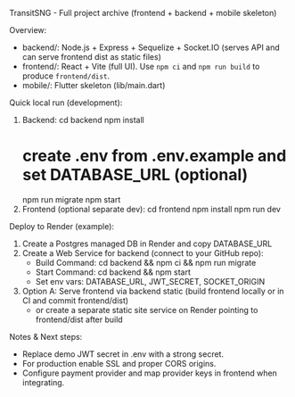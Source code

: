 TransitSNG - Full project archive (frontend + backend + mobile skeleton)

Overview:
- backend/: Node.js + Express + Sequelize + Socket.IO (serves API and can serve frontend dist as static files)
- frontend/: React + Vite (full UI). Use `npm ci` and `npm run build` to produce `frontend/dist`.
- mobile/: Flutter skeleton (lib/main.dart)

Quick local run (development):
1) Backend:
   cd backend
   npm install
   # create .env from .env.example and set DATABASE_URL (optional)
   npm run migrate
   npm start
2) Frontend (optional separate dev):
   cd frontend
   npm install
   npm run dev

Deploy to Render (example):
1) Create a Postgres managed DB in Render and copy DATABASE_URL
2) Create a Web Service for backend (connect to your GitHub repo):
   - Build Command: cd backend && npm ci && npm run migrate
   - Start Command: cd backend && npm start
   - Set env vars: DATABASE_URL, JWT_SECRET, SOCKET_ORIGIN
3) Option A: Serve frontend via backend static (build frontend locally or in CI and commit frontend/dist)
   - or create a separate static site service on Render pointing to frontend/dist after build

Notes & Next steps:
- Replace demo JWT secret in .env with a strong secret.
- For production enable SSL and proper CORS origins.
- Configure payment provider and map provider keys in frontend when integrating.
